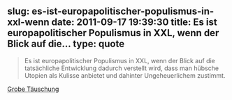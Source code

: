 slug: es-ist-europapolitischer-populismus-in-xxl-wenn
date: 2011-09-17 19:39:30
title: Es ist europapolitischer Populismus in XXL, wenn der Blick auf die...
type: quote
---

> Es ist europapolitischer Populismus in XXL, wenn der Blick auf die tatsächliche Entwicklung dadurch verstellt wird, dass man hübsche Utopien als Kulisse anbietet und dahinter Ungeheuerlichem zustimmt.

[Grobe Täuschung](http://www.wiwo.de/blogs/chefsache/2011/09/17/grobe-tauschung/)
